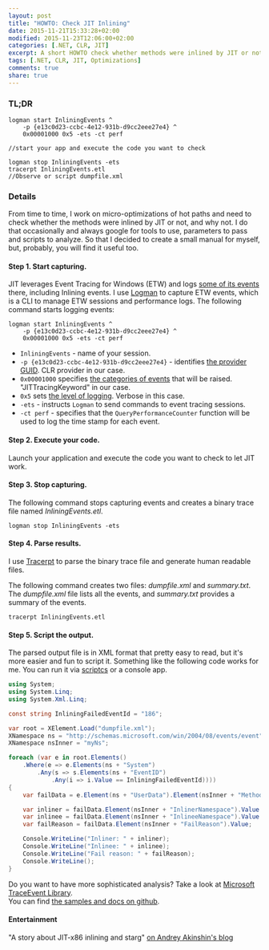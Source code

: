 ```yaml
---
layout: post
title: "HOWTO: Check JIT Inlining"
date: 2015-11-21T15:33:28+02:00
modified: 2015-11-23T12:06:00+02:00
categories: [.NET, CLR, JIT]
excerpt: A short HOWTO check whether methods were inlined by JIT or not, and why not.
tags: [.NET, CLR, JIT, Optimizations]
comments: true
share: true
---
```


### TL;DR

```
logman start InliningEvents ^
    -p {e13c0d23-ccbc-4e12-931b-d9cc2eee27e4} ^
    0x00001000 0x5 -ets -ct perf

//start your app and execute the code you want to check

logman stop InliningEvents -ets
tracerpt InliningEvents.etl
//Observe or script dumpfile.xml
```

### Details

From time to time, I work on micro-optimizations of hot paths and need to check whether the methods were inlined by JIT or not, and why not.
I do that occasionally and always google for tools to use, parameters to pass and scripts to analyze. So that I decided to create a small manual for myself, but, probably, you will find it useful too.

#### Step 1. Start capturing.
JIT leverages Event Tracing for Windows (ETW) and logs [some of its events][msdn-jitevents] there, including Inlining events. I use [Logman][technet-logman] to capture ETW events, which is a CLI to manage ETW sessions and performance logs. The following command starts logging events:

```
logman start InliningEvents ^
    -p {e13c0d23-ccbc-4e12-931b-d9cc2eee27e4} ^
    0x00001000 0x5 -ets -ct perf
```

* `InliningEvents` - name of your session.  
* `-p {e13c0d23-ccbc-4e12-931b-d9cc2eee27e4}` - identifies [the provider GUID][msdn-providers]. CLR provider in our case.  
* `0x00001000` specifies [the categories of events][msdn-etwkeywords] that will be raised. "JITTracingKeyword" in our case.  
* `0x5` sets [the level of logging][msdn-eventslevel]. Verbose in this case.  
* `-ets` - instructs `Logman` to send commands to event tracing sessions.  
* `-ct perf` - specifies that the `QueryPerformanceCounter` function will be used to log the time stamp for each event.  

#### Step 2. Execute your code.
Launch your application and execute the code you want to check to let JIT work.

#### Step 3. Stop capturing.
The following command stops capturing events and creates a binary trace file named _InliningEvents.etl_.

```
logman stop InliningEvents -ets
```

#### Step 4. Parse results.
I use [Tracerpt][technet-tracerpt] to parse the binary trace file and generate human readable files.

The following command creates two files: _dumpfile.xml_ and _summary.txt_. The _dumpfile.xml_ file lists all the events, and _summary.txt_ provides a summary of the events.

```
tracerpt InliningEvents.etl
```

#### Step 5. Script the output.

The parsed output file is in XML format that pretty easy to read, but it's more easier and fun to script it. Something like the following code works for me. You can run it via [scriptcs][scriptcs] or a console app.  

```csharp
using System;
using System.Linq;
using System.Xml.Linq;

const string InliningFailedEventId = "186";

var root = XElement.Load("dumpfile.xml");
XNamespace ns = "http://schemas.microsoft.com/win/2004/08/events/event";
XNamespace nsInner = "myNs";

foreach (var e in root.Elements()
    .Where(e => e.Elements(ns + "System")
        .Any(s => s.Elements(ns + "EventID")
            .Any(i => i.Value == InliningFailedEventId))))
{
    var failData = e.Element(ns + "UserData").Element(nsInner + "MethodJitInliningFailed");

    var inliner = failData.Element(nsInner + "InlinerNamespace").Value + failData.Element(nsInner + "InlinerName").Value;
    var inlinee = failData.Element(nsInner + "InlineeNamespace").Value + failData.Element(nsInner + "InlineeName").Value;
    var failReason = failData.Element(nsInner + "FailReason").Value;

    Console.WriteLine("Inliner: " + inliner);
    Console.WriteLine("Inlinee: " + inlinee);
    Console.WriteLine("Fail reason: " + failReason);
    Console.WriteLine();
}
```

Do you want to have more sophisticated analysis? Take a look at [Microsoft TraceEvent Library][nuget-traceevent].  
You can find [the samples and docs on github][github-traceevent].


#### Entertainment

"A story about JIT-x86 inlining and starg" [on Andrey Akinshin's blog][story]



  [msdn-jitevents]: https://msdn.microsoft.com/library/ff356158(v=vs.100).aspx
  [technet-logman]: https://technet.microsoft.com/en-us/library/cc753820.aspx
  [msdn-etwkeywords]: https://msdn.microsoft.com/en-us/library/ff357720(v=vs.100).aspx
  [msdn-eventslevel]: https://msdn.microsoft.com/en-us/library/ff357720(v=vs.100).aspx#Anchor_1
  [technet-tracerpt]: https://technet.microsoft.com/en-us/library/cc732700.aspx
  [msdn-providers]: https://msdn.microsoft.com/en-us/library/ff357718(v=vs.100).aspx
  [scriptcs]: http://scriptcs.net/
  [story]: http://aakinshin.net/en/blog/dotnet/inlining-and-starg/
  [nuget-traceevent]: https://www.nuget.org/packages/Microsoft.Diagnostics.Tracing.TraceEvent/
  [github-traceevent]: https://github.com/Microsoft/dotnetsamples/blob/master/Microsoft.Diagnostics.Tracing/TraceEvent/docs/TraceEvent.md
